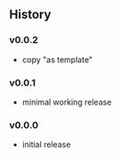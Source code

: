 
## History

### v0.0.2

- copy "as template"

### v0.0.1

- minimal working release

### v0.0.0

- initial release
